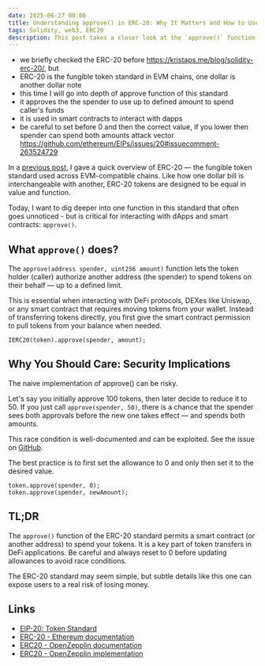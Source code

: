 ```yaml
---
date: 2025-06-27 00:00
title: Understanding approve() in ERC-20: Why It Matters and How to Use It Safely
tags: Solidity, web3, ERC20
description: This post takes a closer look at the `approve()` function in the ERC-20 token standard. While commonly used in DeFi applications, it introduces a huge risk if not handled correctly. Learn how to use it safely and avoid known vulnerabilities.
---
```


* we briefly checked the ERC-20 before https://kristaps.me/blog/solidity-erc-20/, but
* ERC-20 is the fungible token standard in EVM chains, one dollar is another dollar note
* this time I will go into depth of approve function of this standard
* it approves the the spender to use up to defined amount to spend caller's funds
* it is used in smart contracts to interact with dapps
* be careful to set before 0 and then the correct value, if you lower then spender can spend both amounts
  attack vector
  https://github.com/ethereum/EIPs/issues/20#issuecomment-263524729

In a [previous post](/blog/solidity-erc-20/), I gave a quick overview of ERC-20 — the fungible token standard used across EVM-compatible chains.
Like how one dollar bill is interchangeable with another, ERC-20 tokens are designed to be equal in value and function.

Today, I want to dig deeper into one function in this standard that often goes unnoticed - but is critical for interacting with dApps and smart contracts: `approve()`.

## What `approve()` does?

The `approve(address spender, uint256 amount)` function lets the token holder (caller) authorize another address (the spender) to spend tokens on their behalf — up to a defined limit.

This is essential when interacting with DeFi protocols, DEXes like Uniswap, or any smart contract that requires moving tokens from your wallet. Instead of transferring tokens directly, you first give the smart contract permission to pull tokens from your balance when needed.

```solidity
IERC20(token).approve(spender, amount);
```

## Why You Should Care: Security Implications

The naive implementation of approve() can be risky.

Let's say you initially approve 100 tokens, then later decide to reduce it to 50.
If you just call `approve(spender, 50)`, there is a chance that the spender sees both approvals before the new one takes effect — and spends both amounts.

This race condition is well-documented and can be exploited. See the issue on [GitHub](https://github.com/ethereum/EIPs/issues/20#issuecomment-263524729).

The best practice is to first set the allowance to 0 and only then set it to the desired value.

```solidity
token.approve(spender, 0);
token.approve(spender, newAmount);
```

## TL;DR

The `approve()` function of the ERC-20 standard permits a smart contract (or another address) to spend your tokens.
It is a key part of token transfers in DeFi applications.
Be careful and always reset to 0 before updating allowances to avoid race conditions.

The ERC-20 standard may seem simple, but subtle details like this one can expose users to a real risk of losing money.

## Links

* [EIP-20: Token Standard](https://eips.ethereum.org/EIPS/eip-20)
* [ERC-20 - Ethereum documentation](https://ethereum.org/en/developers/docs/standards/tokens/erc-20/)
* [ERC20 - OpenZepplin documentation](https://docs.openzeppelin.com/contracts/4.x/erc20)
* [ERC20 - OpenZepplin implementation](https://github.com/OpenZeppelin/openzeppelin-contracts/blob/master/contracts/token/ERC20/ERC20.sol)